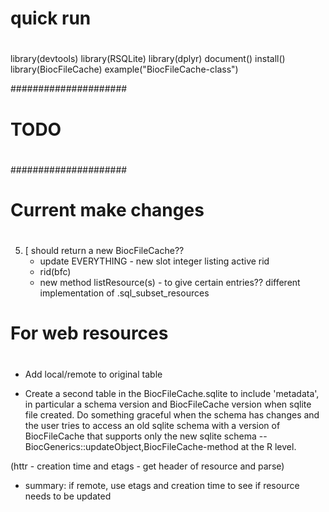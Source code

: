 #
# quick run 
#

library(devtools)
library(RSQLite)
library(dplyr)
document()
install()
library(BiocFileCache)
example("BiocFileCache-class")


#####################
#
# TODO
#
#####################

#
# Current make changes
#

5. [ should return a new BiocFileCache??
    - update EVERYTHING  - new slot integer listing active rid 
    - rid(bfc) 
    - new method listResource(s) - to give certain entries?? 
      different implementation of .sql_subset_resources


#
# For web resources 
#

- Add local/remote to original table 

- Create a second table in the BiocFileCache.sqlite to include
  'metadata', in particular a schema version and BiocFileCache version
  when sqlite file created. Do something graceful when the schema has
  changes and the user tries to access an old sqlite schema with a
  version of BiocFileCache that supports only the new sqlite schema --
  BiocGenerics::updateObject,BiocFileCache-method at the R level.

(httr - creation time and etags - get header of resource and parse)

- summary: if remote, use etags and creation time to see if resource needs to be
  updated 